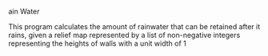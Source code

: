 ain Water

This program calculates the amount of rainwater that can be retained after it rains, given a relief map represented by a list of non-negative integers representing the heights of walls with a unit width of 1
